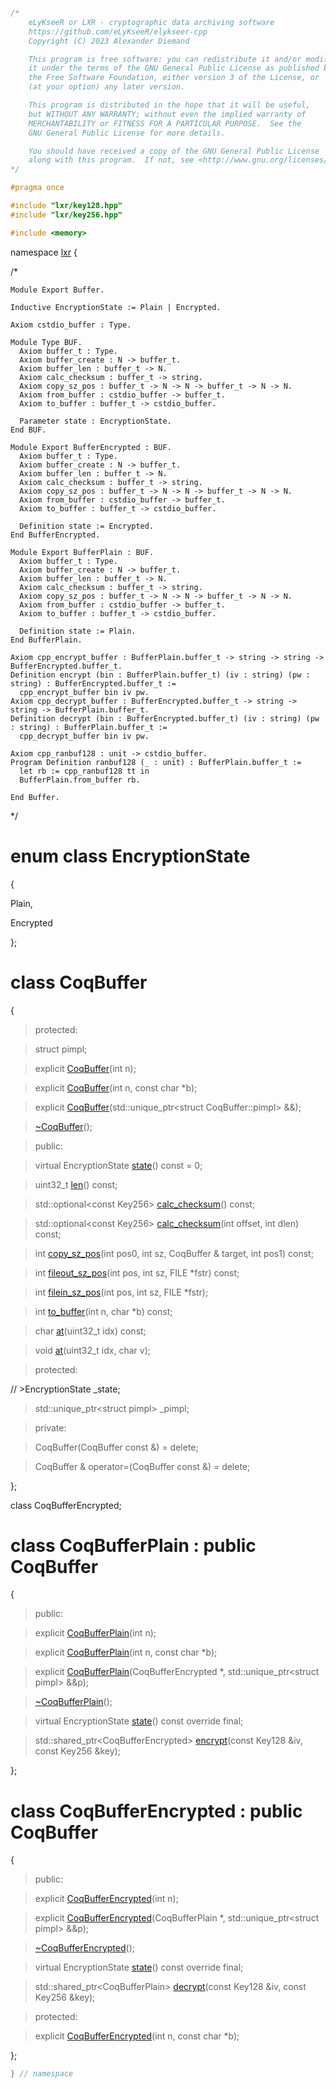 ```cpp

/*
    eLyKseeR or LXR - cryptographic data archiving software
    https://github.com/eLyKseeR/elykseer-cpp
    Copyright (C) 2023 Alexander Diemand

    This program is free software: you can redistribute it and/or modify
    it under the terms of the GNU General Public License as published by
    the Free Software Foundation, either version 3 of the License, or
    (at your option) any later version.

    This program is distributed in the hope that it will be useful,
    but WITHOUT ANY WARRANTY; without even the implied warranty of
    MERCHANTABILITY or FITNESS FOR A PARTICULAR PURPOSE.  See the
    GNU General Public License for more details.

    You should have received a copy of the GNU General Public License
    along with this program.  If not, see <http://www.gnu.org/licenses/>.
*/

#pragma once

#include "lxr/key128.hpp"
#include "lxr/key256.hpp"

#include <memory>

````

namespace [lxr](namespace.list) {

/*

```coq
Module Export Buffer.

Inductive EncryptionState := Plain | Encrypted.

Axiom cstdio_buffer : Type.

Module Type BUF.
  Axiom buffer_t : Type.
  Axiom buffer_create : N -> buffer_t.
  Axiom buffer_len : buffer_t -> N.
  Axiom calc_checksum : buffer_t -> string.
  Axiom copy_sz_pos : buffer_t -> N -> N -> buffer_t -> N -> N.
  Axiom from_buffer : cstdio_buffer -> buffer_t.
  Axiom to_buffer : buffer_t -> cstdio_buffer.

  Parameter state : EncryptionState.
End BUF.

Module Export BufferEncrypted : BUF.
  Axiom buffer_t : Type.
  Axiom buffer_create : N -> buffer_t.
  Axiom buffer_len : buffer_t -> N.
  Axiom calc_checksum : buffer_t -> string.
  Axiom copy_sz_pos : buffer_t -> N -> N -> buffer_t -> N -> N.
  Axiom from_buffer : cstdio_buffer -> buffer_t.
  Axiom to_buffer : buffer_t -> cstdio_buffer.

  Definition state := Encrypted.
End BufferEncrypted.

Module Export BufferPlain : BUF.
  Axiom buffer_t : Type.
  Axiom buffer_create : N -> buffer_t.
  Axiom buffer_len : buffer_t -> N.
  Axiom calc_checksum : buffer_t -> string.
  Axiom copy_sz_pos : buffer_t -> N -> N -> buffer_t -> N -> N.
  Axiom from_buffer : cstdio_buffer -> buffer_t.
  Axiom to_buffer : buffer_t -> cstdio_buffer.

  Definition state := Plain.
End BufferPlain.

Axiom cpp_encrypt_buffer : BufferPlain.buffer_t -> string -> string -> BufferEncrypted.buffer_t.
Definition encrypt (bin : BufferPlain.buffer_t) (iv : string) (pw : string) : BufferEncrypted.buffer_t :=
  cpp_encrypt_buffer bin iv pw.
Axiom cpp_decrypt_buffer : BufferEncrypted.buffer_t -> string -> string -> BufferPlain.buffer_t.
Definition decrypt (bin : BufferEncrypted.buffer_t) (iv : string) (pw : string) : BufferPlain.buffer_t :=
  cpp_decrypt_buffer bin iv pw.

Axiom cpp_ranbuf128 : unit -> cstdio_buffer.
Program Definition ranbuf128 (_ : unit) : BufferPlain.buffer_t :=
  let rb := cpp_ranbuf128 tt in
  BufferPlain.from_buffer rb.

End Buffer.
```

*/

# enum class EncryptionState

{

  Plain,

  Encrypted

};


# class CoqBuffer

{

>protected:

>struct pimpl;

>explicit [CoqBuffer](coqbuffer_ctor.cpp.md)(int n);

>explicit [CoqBuffer](coqbuffer_ctor.cpp.md)(int n, const char *b);

>explicit [CoqBuffer](coqbuffer_ctor.cpp.md)(std::unique_ptr&lt;struct CoqBuffer::pimpl&gt; &&);

>[~CoqBuffer](coqbuffer_ctor.cpp.md)();

>public:

>virtual EncryptionState [state](coqbuffer_functions.cpp.md)() const = 0;

>uint32_t [len](coqbuffer_functions.cpp.md)() const;

>std::optional&lt;const Key256&gt; [calc_checksum](coqbuffer_functions.cpp.md)() const;

>std::optional&lt;const Key256&gt; [calc_checksum](coqbuffer_functions.cpp.md)(int offset, int dlen) const;

>int [copy_sz_pos](coqbuffer_functions.cpp.md)(int pos0, int sz, CoqBuffer & target, int pos1) const;

>int [fileout_sz_pos](coqbuffer_functions.cpp.md)(int pos, int sz, FILE *fstr) const;

>int [filein_sz_pos](coqbuffer_functions.cpp.md)(int pos, int sz, FILE *fstr);

>int [to_buffer](coqbuffer_functions.cpp.md)(int n, char *b) const;

>char [at](coqbuffer_functions.cpp.md)(uint32_t idx) const;

>void [at](coqbuffer_functions.cpp.md)(uint32_t idx, char v);

>protected:

// >EncryptionState _state;

>std::unique_ptr&lt;struct pimpl&gt; _pimpl;

>private:

>CoqBuffer(CoqBuffer const &) = delete;

>CoqBuffer & operator=(CoqBuffer const &) = delete;

};


class CoqBufferEncrypted;

# class CoqBufferPlain : public CoqBuffer

{

>public:

>explicit [CoqBufferPlain](coqbuffer_ctor.cpp.md)(int n);

>explicit [CoqBufferPlain](coqbuffer_ctor.cpp.md)(int n, const char *b);

>explicit [CoqBufferPlain](coqbuffer_ctor.cpp.md)(CoqBufferEncrypted *, std::unique_ptr&lt;struct pimpl&gt; &&p);

>[~CoqBufferPlain](coqbuffer_ctor.cpp.md)();

>virtual EncryptionState [state](coqbuffer_ctor.cpp.md)() const override final;

>std::shared_ptr&lt;CoqBufferEncrypted&gt; [encrypt](coqbuffer_functions.cpp.md)(const Key128 &iv, const Key256 &key);

};


# class CoqBufferEncrypted : public CoqBuffer

{

>public:

>explicit [CoqBufferEncrypted](coqbuffer_ctor.cpp.md)(int n);

>explicit [CoqBufferEncrypted](coqbuffer_ctor.cpp.md)(CoqBufferPlain *, std::unique_ptr&lt;struct pimpl&gt; &&p);

>[~CoqBufferEncrypted](coqbuffer_ctor.cpp.md)();

>virtual EncryptionState [state](coqbuffer_ctor.cpp.md)() const override final;

>std::shared_ptr&lt;CoqBufferPlain&gt; [decrypt](coqbuffer_functions.cpp.md)(const Key128 &iv, const Key256 &key);

>protected:

>explicit [CoqBufferEncrypted](coqbuffer_ctor.cpp.md)(int n, const char *b);

};


```cpp
} // namespace
```
